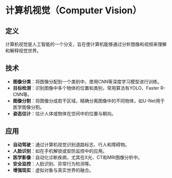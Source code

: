 # 计算机视觉（Computer Vision）

## 定义

计算机视觉是人工智能的一个分支，旨在使计算机能够通过分析图像和视频来理解和解释视觉世界。

## 技术

- **图像分类**：将图像分配到一个类别中，使用CNN等深度学习模型进行训练。
- **目标检测**：识别图像中多个物体的位置和类别，常用算法有YOLO、Faster R-CNN等。
- **图像分割**：将图像分成若干区域，精确分离图像中的不同物体，如U-Net用于医学图像分割。
- **姿态估计**：估计人体或物体在空间中的位置与朝向。

## 应用

- **自动驾驶**：通过计算机视觉识别道路标志、行人和障碍物。
- **人脸识别**：如在手机解锁或安防监控中的应用。
- **医学影像**：自动化诊断疾病，尤其在X光、CT和MRI图像分析中。
- **安全监控**：人脸识别、异常行为检测等。
- **增强现实**：虚拟对象与真实世界的融合。
